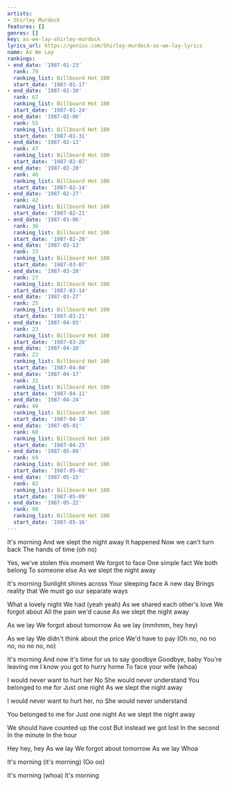 ```yaml
---
artists:
- Shirley Murdock
features: []
genres: []
key: as-we-lay-shirley-murdock
lyrics_url: https://genius.com/Shirley-murdock-as-we-lay-lyrics
name: As We Lay
rankings:
- end_date: '1987-01-23'
  rank: 79
  ranking_list: Billboard Hot 100
  start_date: '1987-01-17'
- end_date: '1987-01-30'
  rank: 67
  ranking_list: Billboard Hot 100
  start_date: '1987-01-24'
- end_date: '1987-02-06'
  rank: 55
  ranking_list: Billboard Hot 100
  start_date: '1987-01-31'
- end_date: '1987-02-13'
  rank: 47
  ranking_list: Billboard Hot 100
  start_date: '1987-02-07'
- end_date: '1987-02-20'
  rank: 46
  ranking_list: Billboard Hot 100
  start_date: '1987-02-14'
- end_date: '1987-02-27'
  rank: 42
  ranking_list: Billboard Hot 100
  start_date: '1987-02-21'
- end_date: '1987-03-06'
  rank: 36
  ranking_list: Billboard Hot 100
  start_date: '1987-02-28'
- end_date: '1987-03-13'
  rank: 33
  ranking_list: Billboard Hot 100
  start_date: '1987-03-07'
- end_date: '1987-03-20'
  rank: 27
  ranking_list: Billboard Hot 100
  start_date: '1987-03-14'
- end_date: '1987-03-27'
  rank: 25
  ranking_list: Billboard Hot 100
  start_date: '1987-03-21'
- end_date: '1987-04-03'
  rank: 23
  ranking_list: Billboard Hot 100
  start_date: '1987-03-28'
- end_date: '1987-04-10'
  rank: 23
  ranking_list: Billboard Hot 100
  start_date: '1987-04-04'
- end_date: '1987-04-17'
  rank: 31
  ranking_list: Billboard Hot 100
  start_date: '1987-04-11'
- end_date: '1987-04-24'
  rank: 49
  ranking_list: Billboard Hot 100
  start_date: '1987-04-18'
- end_date: '1987-05-01'
  rank: 60
  ranking_list: Billboard Hot 100
  start_date: '1987-04-25'
- end_date: '1987-05-08'
  rank: 69
  ranking_list: Billboard Hot 100
  start_date: '1987-05-02'
- end_date: '1987-05-15'
  rank: 82
  ranking_list: Billboard Hot 100
  start_date: '1987-05-09'
- end_date: '1987-05-22'
  rank: 98
  ranking_list: Billboard Hot 100
  start_date: '1987-05-16'
---
```

It's morning
And we slept the night away
It happened
Now we can't turn back
The hands of time (oh no)

Yes, we've stolen this moment
We forgot to face
One simple fact
We both belong
To someone else
As we slept the night away


It's morning
Sunlight shines across
Your sleeping face
A new day
Brings reality that
We must go our separate ways

What a lovely night
We had (yeah yeah)
As we shared each other's love
We forgot about
All the pain we'd cause
As we slept the night away


As we lay
We forgot about tomorrow
As we lay (mmhmm, hey hey)

As we lay
We didn't think about the price
We'd have to pay
(Oh no, no no no, no no no, no)


It's morning
And now it's time for us to say goodbye
Goodbye, baby
You're leaving me
I know you got to hurry home
To face your wife (whoa)

I would never want to hurt her
No
She would never understand
You belonged to me for
Just one night
As we slept the night away


I would never want to hurt her, no
She would never understand

You belonged to me for
Just one night
As we slept the night away



We should have counted up the cost
But instead we got lost
In the second
In the minute
In the hour

Hey hey, hey
As we lay
We forgot about tomorrow
As we lay
Whoa

It's morning
(it's morning)
(Oo oo)

It's morning
(whoa)
It's morning
